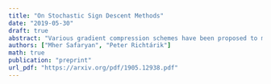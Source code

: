 ```yaml
---
title: "On Stochastic Sign Descent Methods"
date: "2019-05-30"
draft: true
abstract: "Various gradient compression schemes have been proposed to mitigate the communication cost in distributed training of large scale machine learning models. Sign-based methods, such as signSGD, have recently been gaining popularity because of their simple compression rule and connection to adaptive gradient methods, like ADAM. In this paper, we perform a general analysis of sign-based methods for non-convex optimization. Our analysis is built on intuitive bounds on success probabilities and does not rely on special noise distributions nor on the boundedness of the variance of stochastic gradients. Extending the theory to distributed setting within a parameter server framework, we assure variance reduction with respect to number of nodes, maintaining 1-bit compression in both directions and using small mini-batch sizes. We validate our theoretical findings experimentally."
authors: ["Mher Safaryan", "Peter Richtárik"]
math: true
publication: "preprint"
url_pdf: "https://arxiv.org/pdf/1905.12938.pdf"
---
```

